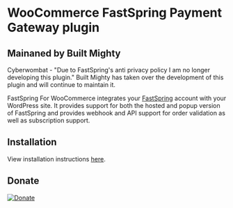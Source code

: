 # WooCommerce FastSpring Payment Gateway plugin

## Mainaned by Built Mighty
Cyberwombat - "Due to FastSpring's anti privacy policy I am no longer developing this plugin."
Built Mighty has taken over the development of this plugin and will continue to maintain it.

FastSpring For WooCommerce integrates your [FastSpring](http://fastspring.com) account with your WordPress site. It provides support for both the hosted and popup version of FastSpring and provides webhook and API support for order validation as well as subscription support.

## Installation

View installation instructions [here](https://github.com/cyberwombat/woocommerce-fastspring-payment-gateway/wiki).

## Donate

[![Donate](https://img.shields.io/badge/Donate-PayPal-green.svg)](https://www.paypal.com/cgi-bin/webscr?cmd=_s-xclick&hosted_button_id=NWXRJLTXHS4UE)
